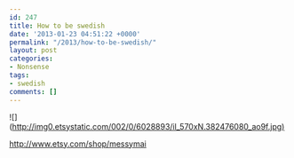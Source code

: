 ```yaml
---
id: 247
title: How to be swedish
date: '2013-01-23 04:51:22 +0000'
permalink: "/2013/how-to-be-swedish/"
layout: post
categories:
- Nonsense
tags:
- swedish
comments: []
---
```

![](<http://img0.etsystatic.com/002/0/6028893/il_570xN.382476080_ao9f.jpg)>

<http://www.etsy.com/shop/messymai>